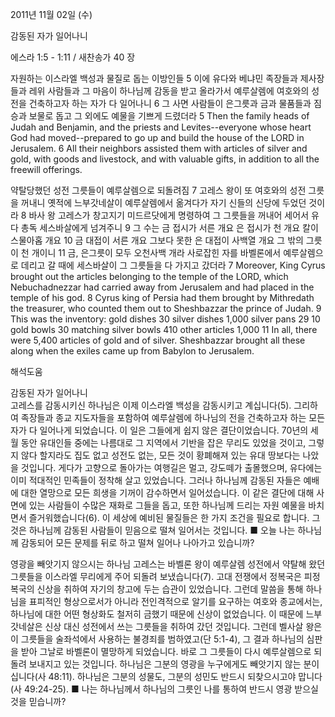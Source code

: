 2011년 11월 02일 (수)

감동된 자가 일어나니



에스라 1:5 - 1:11 / 새찬송가 40 장


자원하는 이스라엘 백성과 물질로 돕는 이방인들
5 이에 유다와 베냐민 족장들과 제사장들과 레위 사람들과 그 마음이 하나님께 감동을 받고 올라가서 예루살렘에 여호와의 성전을 건축하고자 하는 자가 다 일어나니 6 그 사면 사람들이 은그릇과 금과 물품들과 짐승과 보물로 돕고 그 외에도 예물을 기쁘게 드렸더라
5 Then the family heads of Judah and Benjamin, and the priests and Levites--everyone whose heart God had moved--prepared to go up and build the house of the LORD in Jerusalem. 6 All their neighbors assisted them with articles of silver and gold, with goods and livestock, and with valuable gifts, in addition to all the freewill offerings.

약탈당했던 성전 그릇들이 예루살렘으로 되돌려짐
7 고레스 왕이 또 여호와의 성전 그릇을 꺼내니 옛적에 느부갓네살이 예루살렘에서 옮겨다가 자기 신들의 신당에 두었던 것이라 8 바사 왕 고레스가 창고지기 미드르닷에게 명령하여 그 그릇들을 꺼내어 세어서 유다 총독 세스바살에게 넘겨주니 9 그 수는 금 접시가 서른 개요 은 접시가 천 개요 칼이 스물아홉 개요 10 금 대접이 서른 개요 그보다 못한 은 대접이 사백열 개요 그 밖의 그릇이 천 개이니 11 금, 은그릇이 모두 오천사백 개라 사로잡힌 자를 바벨론에서 예루살렘으로 데리고 갈 때에 세스바살이 그 그릇들을 다 가지고 갔더라
7 Moreover, King Cyrus brought out the articles belonging to the temple of the LORD, which Nebuchadnezzar had carried away from Jerusalem and had placed in the temple of his god. 8 Cyrus king of Persia had them brought by Mithredath the treasurer, who counted them out to Sheshbazzar the prince of Judah. 9 This was the inventory: gold dishes 30 silver dishes 1,000 silver pans 29 10 gold bowls 30 matching silver bowls 410 other articles 1,000 11 In all, there were 5,400 articles of gold and of silver. Sheshbazzar brought all these along when the exiles came up from Babylon to Jerusalem.

해석도움





감동된 자가 일어나니  
고레스를 감동시키신 하나님은 이제 이스라엘 백성을 감동시키고 계십니다(5). 그리하여 족장들과 종교 지도자들을 포함하여 예루살렘에 하나님의 전을 건축하고자 하는 모든 자가 다 일어나게 되었습니다. 이 일은 그들에게 쉽지 않은 결단이었습니다. 70년의 세월 동안 유대인들 중에는 나름대로 그 지역에서 기반을 잡은 무리도 있었을 것이고, 그렇지 않다 할지라도 집도 없고 성전도 없는, 모든 것이 황폐해져 있는 유대 땅보다는 나았을 것입니다. 게다가 고향으로 돌아가는 여행길은 멀고, 강도떼가 출몰했으며, 유다에는 이미 적대적인 민족들이 정착해 살고 있었습니다. 그러나 하나님께 감동된 자들은 예배에 대한 열망으로 모든 희생을 기꺼이 감수하면서 일어섰습니다. 이 같은 결단에 대해 사면에 있는 사람들이 수많은 재화로 그들을 돕고, 또한 하나님께 드리는 자원 예물을 바치면서 즐거워했습니다(6). 이 세상에 예비된 물질들은 한 가지 조건을 필요로 합니다. 그것은 하나님께 감동된 사람들이 믿음으로 떨쳐 일어서는 것입니다.
■ 오늘 나는 하나님께 감동되어 모든 문제를 뒤로 하고 떨쳐 일어나 나아가고 있습니까?

영광을 빼앗기지 않으시는 하나님
고레스는 바벨론 왕이 예루살렘 성전에서 약탈해 왔던 그릇들을 이스라엘 무리에게 주어 되돌려 보냈습니다(7). 고대 전쟁에서 정복국은 피정복국의 신상을 취하여 자기의 창고에 두는 습관이 있었습니다. 그런데 말씀을 통해 하나님을 표피적인 형상으로서가 아니라 전인격적으로 알기를 요구하는 여호와 종교에서는, 하나님에 대한 어떤 형상화도 철저히 금했기 때문에 신상이 없었습니다. 이 때문에 느부갓네살은 신상 대신 성전에서 쓰는 그릇들을 취하여 갔던 것입니다. 그런데 벨사살 왕은 이 그릇들을 술좌석에서 사용하는 불경죄를 범하였고(단 5:1-4), 그 결과 하나님의 심판을 받아 그날로 바벨론이 멸망하게 되었습니다. 바로 그 그릇들이 다시 예루살렘으로 되돌려 보내지고 있는 것입니다. 하나님은 그분의 영광을 누구에게도 빼앗기지 않는 분이십니다(사 48:11). 하나님은 그분의 성물도, 그분의 성민도 반드시 되찾으시고야 맙니다(사 49:24-25).
■ 나는 하나님께서 하나님의 그릇인 나를 통하여 반드시 영광 받으실 것을 믿습니까?